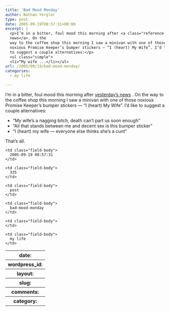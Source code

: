 ```yaml
---
title: 'Bad Mood Monday'
author: Nathan Yergler
type: post
date: 2005-09-19T08:57:31+00:00
excerpt: |
  <p>I’m in a bitter, foul mood this morning after <a class="reference external" href="http://yergler.net/blog/archives/2005/09/18/i-miss-tina">yesterday’s
  news</a>. On the
  way to the coffee shop this morning I saw a minivan with one of those
  noxious Promise Keeper’s bumper stickers — “I (heart) My Wife”. I’d like
  to suggest a couple alternatives:</p>
  <ul class="simple">
  <li>“My wife ...</li></ul>
url: /2005/09/19/bad-mood-monday/
categories:
  - my life

---
```

I’m in a bitter, foul mood this morning after [yesterday’s news][1] . On the way to the coffee shop this morning I saw a minivan with one of those noxious Promise Keeper’s bumper stickers — “I (heart) My Wife”. I’d like to suggest a couple alternatives:

<ul class="simple">
  <li>
    “My wife’s a nagging bitch, death can’t part us soon enough”
  </li>
  <li>
    “All that stands between me and decent sex is this bumper sticker”
  </li>
  <li>
    “I (heart) my wife — everyone else thinks she’s a cunt”
  </li>
</ul>

That’s all.

<table class="docutils field-list" frame="void" rules="none">
  <col class="field-name" /> <col class="field-body" /> <tr class="field">
    <th class="field-name">
      date:
    </th>

    <td class="field-body">
      2005-09-19 08:57:31
    </td>
  </tr>

  <tr class="field">
    <th class="field-name">
      wordpress_id:
    </th>

    <td class="field-body">
      335
    </td>
  </tr>

  <tr class="field">
    <th class="field-name">
      layout:
    </th>

    <td class="field-body">
      post
    </td>
  </tr>

  <tr class="field">
    <th class="field-name">
      slug:
    </th>

    <td class="field-body">
      bad-mood-monday
    </td>
  </tr>

  <tr class="field">
    <th class="field-name">
      comments:
    </th>

    <td class="field-body">
    </td>
  </tr>

  <tr class="field">
    <th class="field-name">
      category:
    </th>

    <td class="field-body">
      my life
    </td>
  </tr>
</table>

 [1]: http://yergler.net/blog/archives/2005/09/18/i-miss-tina